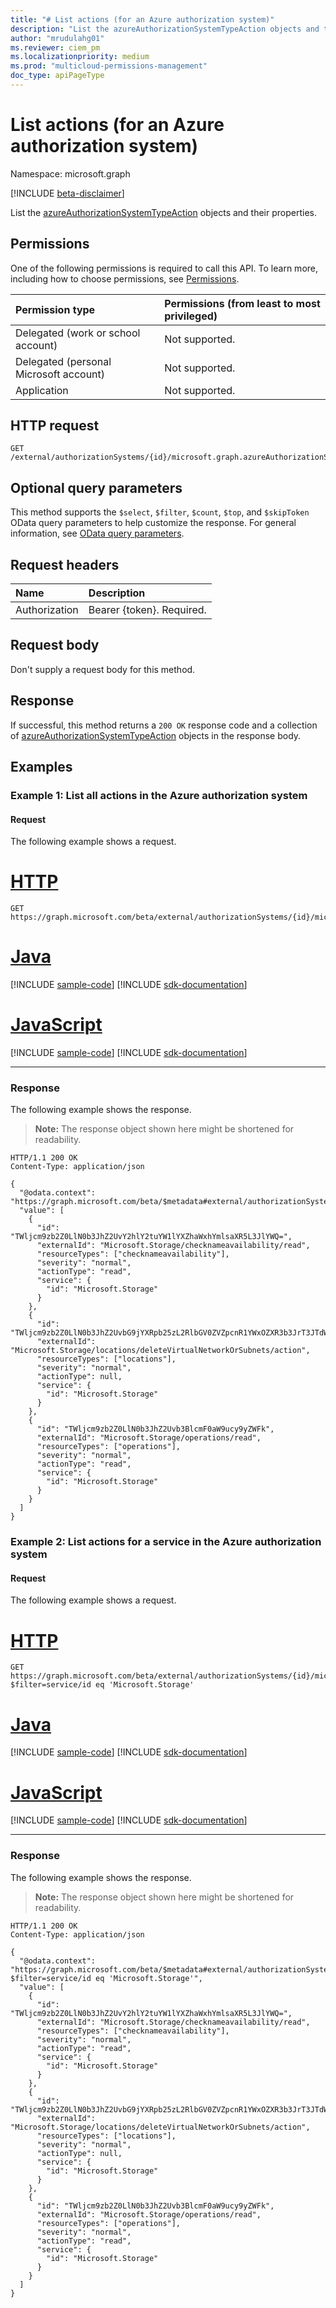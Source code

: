 ```yaml
---
title: "# List actions (for an Azure authorization system)"
description: "List the azureAuthorizationSystemTypeAction objects and their properties."
author: "mrudulahg01"
ms.reviewer: ciem_pm
ms.localizationpriority: medium
ms.prod: "multicloud-permissions-management"
doc_type: apiPageType
---
```


# List actions (for an Azure authorization system)
Namespace: microsoft.graph

[!INCLUDE [beta-disclaimer](../../includes/beta-disclaimer.md)]

List the [azureAuthorizationSystemTypeAction](../resources/azureauthorizationsystemtypeaction.md) objects and their properties.

## Permissions
One of the following permissions is required to call this API. To learn more, including how to choose permissions, see [Permissions](/graph/permissions-reference).

|Permission type|Permissions (from least to most privileged)|
|:---|:---|
|Delegated (work or school account)|Not supported.|
|Delegated (personal Microsoft account)|Not supported.|
|Application|Not supported.|

<!--
[!INCLUDE [epm-rbac-servicenow-apis-read](../includes/rbac-for-apis/epm-rbac-servicenow-apis-read.md)]
-->

## HTTP request

<!-- {
  "blockType": "ignored"
}
-->
``` http
GET /external/authorizationSystems/{id}/microsoft.graph.azureAuthorizationSystem/actions
```

## Optional query parameters
This method supports the `$select`, `$filter`, `$count`, `$top`, and `$skipToken` OData query parameters to help customize the response. For general information, see [OData query parameters](/graph/query-parameters).

## Request headers
|Name|Description|
|:---|:---|
|Authorization|Bearer {token}. Required.|

## Request body
Don't supply a request body for this method.

## Response

If successful, this method returns a `200 OK` response code and a collection of [azureAuthorizationSystemTypeAction](../resources/azureauthorizationsystemtypeaction.md) objects in the response body.

## Examples

### Example 1: List all actions in the Azure authorization system

#### Request
The following example shows a request.
# [HTTP](#tab/http)
<!-- {
  "blockType": "request",
  "name": "list_azureauthorizationsystemtypeaction"
}
-->
``` http
GET https://graph.microsoft.com/beta/external/authorizationSystems/{id}/microsoft.graph.azureAuthorizationSystem/actions
```

# [Java](#tab/java)
[!INCLUDE [sample-code](../includes/snippets/java/list-azureauthorizationsystemtypeaction-java-snippets.md)]
[!INCLUDE [sdk-documentation](../includes/snippets/snippets-sdk-documentation-link.md)]

# [JavaScript](#tab/javascript)
[!INCLUDE [sample-code](../includes/snippets/javascript/list-azureauthorizationsystemtypeaction-javascript-snippets.md)]
[!INCLUDE [sdk-documentation](../includes/snippets/snippets-sdk-documentation-link.md)]

---

### Response
The following example shows the response.
>**Note:** The response object shown here might be shortened for readability.
<!-- {
  "blockType": "response",
  "truncated": true,
  "@odata.type": "Collection(microsoft.graph.azureAuthorizationSystemTypeAction)"
}
-->
``` http
HTTP/1.1 200 OK
Content-Type: application/json

{
  "@odata.context": "https://graph.microsoft.com/beta/$metadata#external/authorizationSystems/{id}/microsoft.graph.azureAuthorizationSystem/actions",
  "value": [
    {
      "id": "TWljcm9zb2Z0LlN0b3JhZ2UvY2hlY2tuYW1lYXZhaWxhYmlsaXR5L3JlYWQ=",
      "externalId": "Microsoft.Storage/checknameavailability/read",
      "resourceTypes": ["checknameavailability"],
      "severity": "normal",
      "actionType": "read",
      "service": {
        "id": "Microsoft.Storage"
      }
    },
    {
      "id": "TWljcm9zb2Z0LlN0b3JhZ2UvbG9jYXRpb25zL2RlbGV0ZVZpcnR1YWxOZXR3b3JrT3JTdWJuZXRzL2FjdGlvbg==",
      "externalId": "Microsoft.Storage/locations/deleteVirtualNetworkOrSubnets/action",
      "resourceTypes": ["locations"],
      "severity": "normal",
      "actionType": null,
      "service": {
        "id": "Microsoft.Storage"
      }
    },
    {
      "id": "TWljcm9zb2Z0LlN0b3JhZ2Uvb3BlcmF0aW9ucy9yZWFk",
      "externalId": "Microsoft.Storage/operations/read",
      "resourceTypes": ["operations"],
      "severity": "normal",
      "actionType": "read",
      "service": {
        "id": "Microsoft.Storage"
      }
    }
  ]
}
```

### Example 2: List actions for a service in the Azure authorization system

#### Request
The following example shows a request.
# [HTTP](#tab/http)
<!-- {
  "blockType": "request",
  "name": "list_azureauthorizationsystemtypeaction2"
}
-->
``` http
GET https://graph.microsoft.com/beta/external/authorizationSystems/{id}/microsoft.graph.azureAuthorizationSystem/actions?$filter=service/id eq 'Microsoft.Storage'
```

# [Java](#tab/java)
[!INCLUDE [sample-code](../includes/snippets/java/list-azureauthorizationsystemtypeaction2-java-snippets.md)]
[!INCLUDE [sdk-documentation](../includes/snippets/snippets-sdk-documentation-link.md)]

# [JavaScript](#tab/javascript)
[!INCLUDE [sample-code](../includes/snippets/javascript/list-azureauthorizationsystemtypeaction2-javascript-snippets.md)]
[!INCLUDE [sdk-documentation](../includes/snippets/snippets-sdk-documentation-link.md)]

---

### Response
The following example shows the response.
>**Note:** The response object shown here might be shortened for readability.
<!-- {
  "blockType": "response",
  "truncated": true,
  "@odata.type": "Collection(microsoft.graph.azureAuthorizationSystemTypeAction)"
}
-->
``` http
HTTP/1.1 200 OK
Content-Type: application/json

{
  "@odata.context": "https://graph.microsoft.com/beta/$metadata#external/authorizationSystems/{id}/microsoft.graph.azureAuthorizationSystem/actions?$filter=service/id eq 'Microsoft.Storage'",
  "value": [
    {
      "id": "TWljcm9zb2Z0LlN0b3JhZ2UvY2hlY2tuYW1lYXZhaWxhYmlsaXR5L3JlYWQ=",
      "externalId": "Microsoft.Storage/checknameavailability/read",
      "resourceTypes": ["checknameavailability"],
      "severity": "normal",
      "actionType": "read",
      "service": {
        "id": "Microsoft.Storage"
      }
    },
    {
      "id": "TWljcm9zb2Z0LlN0b3JhZ2UvbG9jYXRpb25zL2RlbGV0ZVZpcnR1YWxOZXR3b3JrT3JTdWJuZXRzL2FjdGlvbg==",
      "externalId": "Microsoft.Storage/locations/deleteVirtualNetworkOrSubnets/action",
      "resourceTypes": ["locations"],
      "severity": "normal",
      "actionType": null,
      "service": {
        "id": "Microsoft.Storage"
      }
    },
    {
      "id": "TWljcm9zb2Z0LlN0b3JhZ2Uvb3BlcmF0aW9ucy9yZWFk",
      "externalId": "Microsoft.Storage/operations/read",
      "resourceTypes": ["operations"],
      "severity": "normal",
      "actionType": "read",
      "service": {
        "id": "Microsoft.Storage"
      }
    }
  ]
}
```

